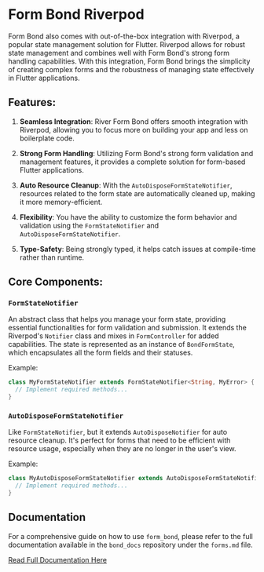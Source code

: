 
# Form Bond Riverpod

Form Bond also comes with out-of-the-box integration with Riverpod, a popular state management solution for Flutter. Riverpod allows for robust state management and combines well with Form Bond's strong form handling capabilities. With this integration, Form Bond brings the simplicity of creating complex forms and the robustness of managing state effectively in Flutter applications.

## Features:

1. **Seamless Integration**: River Form Bond offers smooth integration with Riverpod, allowing you to focus more on building your app and less on boilerplate code.

2. **Strong Form Handling**: Utilizing Form Bond's strong form validation and management features, it provides a complete solution for form-based Flutter applications.

3. **Auto Resource Cleanup**: With the `AutoDisposeFormStateNotifier`, resources related to the form state are automatically cleaned up, making it more memory-efficient.

4. **Flexibility**: You have the ability to customize the form behavior and validation using the `FormStateNotifier` and `AutoDisposeFormStateNotifier`.

5. **Type-Safety**: Being strongly typed, it helps catch issues at compile-time rather than runtime.

## Core Components:

### `FormStateNotifier`

An abstract class that helps you manage your form state, providing essential functionalities for form validation and submission. It extends the Riverpod's `Notifier` class and mixes in `FormController` for added capabilities. The state is represented as an instance of `BondFormState`, which encapsulates all the form fields and their statuses.

Example:

```dart
class MyFormStateNotifier extends FormStateNotifier<String, MyError> {
  // Implement required methods...
}
```

### `AutoDisposeFormStateNotifier`

Like `FormStateNotifier`, but it extends `AutoDisposeNotifier` for auto resource cleanup. It's perfect for forms that need to be efficient with resource usage, especially when they are no longer in the user's view.

Example:

```dart
class MyAutoDisposeFormStateNotifier extends AutoDisposeFormStateNotifier<String, MyError> {
  // Implement required methods...
}
```

## Documentation

For a comprehensive guide on how to use `form_bond`, please refer to the full documentation available in the `bond_docs` repository under the `forms.md` file.

[Read Full Documentation Here](https://github.com/onestudio-co/bond-docs/blob/main/forms.md)

